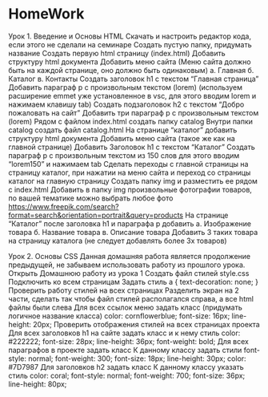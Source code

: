 # HomeWork
Урок 1. Введение и Основы HTML
Скачать и настроить редактор кода, если этого не сделали на семинаре
Создать пустую папку, придумать название
Создать первую html страницу (index.html)
Добавить структуру html документа
Добавить меню сайта (Меню сайта должно быть на каждой странице, оно должно быть одинаковым) а. Главная б. Каталог в. Контакты
Создать заголовок h1 с текстом “Главная страница”
Добавить параграф p с произвольным текстом (lorem) (используем расширение emmet уже установленное в vsc, для этого вводим lorem и нажимаем клавишу tab)
Создать подзаголовок h2 с текстом “Добро пожаловать на сайт”
Добавить три параграф p с произвольным текстом (lorem)
Рядом с файлом index.html создать папку catalog
Внутри папки catalog создать файл catalog.html
На странице “каталог” добавить структуру html документа
Добавить меню сайта (такое же как на главной странице)
Добавить Заголовок h1 с текстом “Каталог”
Создать параграф p с произвольным текстом из 150 слов для этого вводим “lorem150” и нажимаем tab
Сделать переходы с главной страницы на страницу каталог, при нажатии на меню сайта и переход со страницы каталог на главную страницу
Создать папку img и разместить ее рядом с index.html
Добавить в папку img произвольные фотографии товаров, по вашей тематике можно выбрать любое фото https://www.freepik.com/search?format=search&orientation=portrait&query=products
На странице “Каталог” после заголовка h1 и параграфа p добавить а. Изображение товара б. Название товара в. Описание товара
Добавить 3 таких товара на страницу каталога (не следует добавлять более 3х товаров)

Урок 2. Основы CSS
Данная домашняя работа является продолжение предыдущей, не забываем использовать работу из прошлого урока.
Открыть Домашнюю работу из урока 1
Создать файл стилей style.css
Подключить ко всем страницам
Задать стиль
a {
text-decoration: none;
}
Проверить работу стилей на всех страницах
Разделить экран на 2 части, сделать так чтобы файл стилей располагался справа, а все html файлы были слева
Для всех ссылок меню задать класс (придумать логичное название класса)
color: cornflowerblue;
font-size: 16px;
line-height: 20px;
Проверить отображения стилей на всех страницах проекта
Для всех заголовков h1 на сайте задать класс и к нему стиль
color: #222222;
font-size: 28px;
line-height: 36px;
font-weight: bold;
Для всех параграфов в проекте задать класс
К данному классу задать стили
font-style: normal;
font-weight: 300;
font-size: 18px;
line-height: 30px;
color: #7D7987
Для заголовков h2 задать класс
К данному классу указать стиль
color: coral;
font-style: normal;
font-weight: 700;
font-size: 36px;
line-height: 80px;
